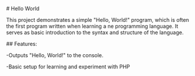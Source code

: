 \# Hello World



This project demonstrates a simple "Hello, World!" program, which is often the first program written when learning a ne programming language. It serves as basic introduction to the syntax and structure of the language.



\## Features:



-Outputs "Hello, World!" to the console.

-Basic setup for learning and experiment with PHP

